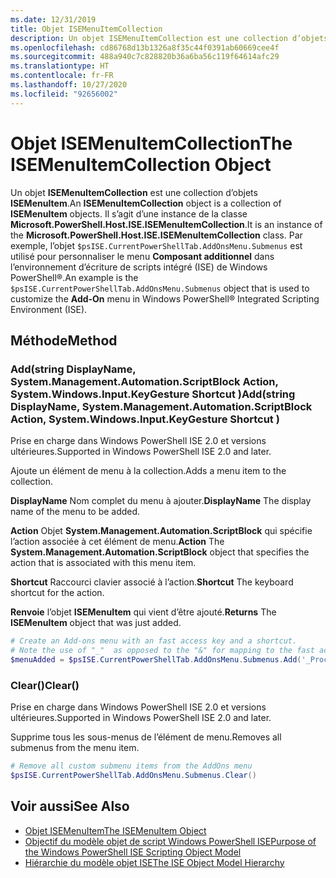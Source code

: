 ```yaml
---
ms.date: 12/31/2019
title: Objet ISEMenuItemCollection
description: Un objet ISEMenuItemCollection est une collection d’objets ISEMenuItem.
ms.openlocfilehash: cd86768d13b1326a8f35c44f0391ab60669cee4f
ms.sourcegitcommit: 488a940c7c828820b36a6ba56c119f64614afc29
ms.translationtype: HT
ms.contentlocale: fr-FR
ms.lasthandoff: 10/27/2020
ms.locfileid: "92656002"
---
```

# <a name="the-isemenuitemcollection-object"></a><span data-ttu-id="6bc2a-103">Objet ISEMenuItemCollection</span><span class="sxs-lookup"><span data-stu-id="6bc2a-103">The ISEMenuItemCollection Object</span></span>

<span data-ttu-id="6bc2a-104">Un objet **ISEMenuItemCollection** est une collection d’objets **ISEMenuItem**.</span><span class="sxs-lookup"><span data-stu-id="6bc2a-104">An **ISEMenuItemCollection** object is a collection of **ISEMenuItem** objects.</span></span> <span data-ttu-id="6bc2a-105">Il s’agit d’une instance de la classe **Microsoft.PowerShell.Host.ISE.ISEMenuItemCollection**.</span><span class="sxs-lookup"><span data-stu-id="6bc2a-105">It is an instance of the **Microsoft.PowerShell.Host.ISE.ISEMenuItemCollection** class.</span></span> <span data-ttu-id="6bc2a-106">Par exemple, l’objet `$psISE.CurrentPowerShellTab.AddOnsMenu.Submenus` est utilisé pour personnaliser le menu **Composant additionnel** dans l’environnement d’écriture de scripts intégré (ISE) de Windows PowerShell&reg;.</span><span class="sxs-lookup"><span data-stu-id="6bc2a-106">An example is the `$psISE.CurrentPowerShellTab.AddOnsMenu.Submenus` object that is used to customize the **Add-On** menu in Windows PowerShell&reg; Integrated Scripting Environment (ISE).</span></span>

## <a name="method"></a><span data-ttu-id="6bc2a-107">Méthode</span><span class="sxs-lookup"><span data-stu-id="6bc2a-107">Method</span></span>

### <a name="addstring-displayname-systemmanagementautomationscriptblock-action-systemwindowsinputkeygesture-shortcut-"></a><span data-ttu-id="6bc2a-108">Add\(string DisplayName, System.Management.Automation.ScriptBlock Action, System.Windows.Input.KeyGesture Shortcut \)</span><span class="sxs-lookup"><span data-stu-id="6bc2a-108">Add\(string DisplayName, System.Management.Automation.ScriptBlock Action, System.Windows.Input.KeyGesture Shortcut \)</span></span>

<span data-ttu-id="6bc2a-109">Prise en charge dans Windows PowerShell ISE 2.0 et versions ultérieures.</span><span class="sxs-lookup"><span data-stu-id="6bc2a-109">Supported in Windows PowerShell ISE 2.0 and later.</span></span>

<span data-ttu-id="6bc2a-110">Ajoute un élément de menu à la collection.</span><span class="sxs-lookup"><span data-stu-id="6bc2a-110">Adds a menu item to the collection.</span></span>

<span data-ttu-id="6bc2a-111">**DisplayName** Nom complet du menu à ajouter.</span><span class="sxs-lookup"><span data-stu-id="6bc2a-111">**DisplayName** The display name of the menu to be added.</span></span>

<span data-ttu-id="6bc2a-112">**Action** Objet **System.Management.Automation.ScriptBlock** qui spécifie l’action associée à cet élément de menu.</span><span class="sxs-lookup"><span data-stu-id="6bc2a-112">**Action** The **System.Management.Automation.ScriptBlock** object that specifies the action that is associated with this menu item.</span></span>

<span data-ttu-id="6bc2a-113">**Shortcut** Raccourci clavier associé à l’action.</span><span class="sxs-lookup"><span data-stu-id="6bc2a-113">**Shortcut** The keyboard shortcut for the action.</span></span>

<span data-ttu-id="6bc2a-114">**Renvoie** l’objet **ISEMenuItem** qui vient d’être ajouté.</span><span class="sxs-lookup"><span data-stu-id="6bc2a-114">**Returns** The **ISEMenuItem** object that was just added.</span></span>

```powershell
# Create an Add-ons menu with an fast access key and a shortcut.
# Note the use of "_"  as opposed to the "&" for mapping to the fast access key letter for the menu item.
$menuAdded = $psISE.CurrentPowerShellTab.AddOnsMenu.Submenus.Add('_Process', {Get-Process}, 'Alt+P')
```

### <a name="clear"></a><span data-ttu-id="6bc2a-115">Clear\(\)</span><span class="sxs-lookup"><span data-stu-id="6bc2a-115">Clear\(\)</span></span>

<span data-ttu-id="6bc2a-116">Prise en charge dans Windows PowerShell ISE 2.0 et versions ultérieures.</span><span class="sxs-lookup"><span data-stu-id="6bc2a-116">Supported in Windows PowerShell ISE 2.0 and later.</span></span>

<span data-ttu-id="6bc2a-117">Supprime tous les sous-menus de l’élément de menu.</span><span class="sxs-lookup"><span data-stu-id="6bc2a-117">Removes all submenus from the menu item.</span></span>

```powershell
# Remove all custom submenu items from the AddOns menu
$psISE.CurrentPowerShellTab.AddOnsMenu.Submenus.Clear()
```

## <a name="see-also"></a><span data-ttu-id="6bc2a-118">Voir aussi</span><span class="sxs-lookup"><span data-stu-id="6bc2a-118">See Also</span></span>

- [<span data-ttu-id="6bc2a-119">Objet ISEMenuItem</span><span class="sxs-lookup"><span data-stu-id="6bc2a-119">The ISEMenuItem Object</span></span>](The-ISEMenuItem-Object.md)
- [<span data-ttu-id="6bc2a-120">Objectif du modèle objet de script Windows PowerShell ISE</span><span class="sxs-lookup"><span data-stu-id="6bc2a-120">Purpose of the Windows PowerShell ISE Scripting Object Model</span></span>](Purpose-of-the-Windows-PowerShell-ISE-Scripting-Object-Model.md)
- [<span data-ttu-id="6bc2a-121">Hiérarchie du modèle objet ISE</span><span class="sxs-lookup"><span data-stu-id="6bc2a-121">The ISE Object Model Hierarchy</span></span>](The-ISE-Object-Model-Hierarchy.md)
